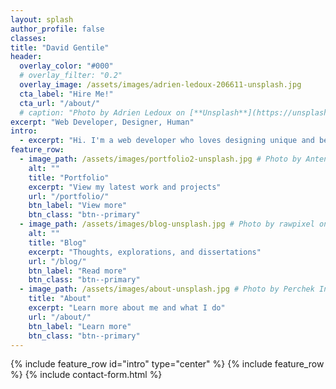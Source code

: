 ```yaml
---
layout: splash
author_profile: false
classes: 
title: "David Gentile"
header:
  overlay_color: "#000"
  # overlay_filter: "0.2"
  overlay_image: /assets/images/adrien-ledoux-206611-unsplash.jpg
  cta_label: "Hire Me!"
  cta_url: "/about/"
  # caption: "Photo by Adrien Ledoux on [**Unsplash**](https://unsplash.com/photos/k_T9Zj3SE8k)"
excerpt: "Web Developer, Designer, Human"
intro:
  - excerpt: "Hi. I'm a web developer who loves designing unique and beautiful web experiences. You can find out more about my work, my thoughts, and myself below."
feature_row:
  - image_path: /assets/images/portfolio2-unsplash.jpg # Photo by Antenna on Unsplash
    alt: ""
    title: "Portfolio"
    excerpt: "View my latest work and projects"
    url: "/portfolio/"
    btn_label: "View more"
    btn_class: "btn--primary"
  - image_path: /assets/images/blog-unsplash.jpg # Photo by rawpixel on Unsplash
    alt: ""
    title: "Blog"
    excerpt: "Thoughts, explorations, and dissertations"
    url: "/blog/"
    btn_label: "Read more"
    btn_class: "btn--primary"
  - image_path: /assets/images/about-unsplash.jpg # Photo by Perchek Industrie on Unsplash
    title: "About"
    excerpt: "Learn more about me and what I do"
    url: "/about/"
    btn_label: "Learn more"
    btn_class: "btn--primary"
---
```


{% include feature_row id="intro" type="center" %}
{% include feature_row %}
{% include contact-form.html %}
